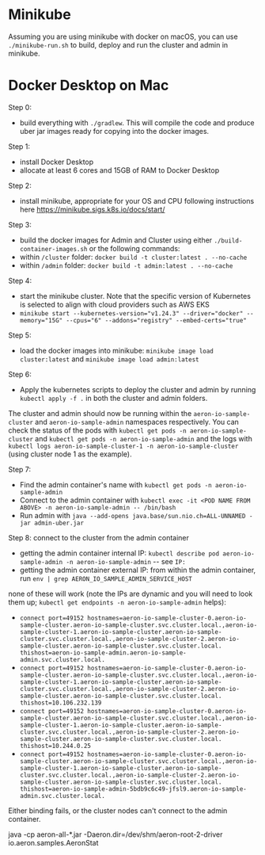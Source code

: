 # Minikube

Assuming you are using minikube with docker on macOS, 
you can use `./minikube-run.sh` to build, deploy and run the cluster and admin in minikube. 

# Docker Desktop on Mac

Step 0:
- build everything with `./gradlew`. This will compile the code and produce uber jar images ready for copying into the docker images.

Step 1:
- install Docker Desktop
- allocate at least 6 cores and 15GB of RAM to Docker Desktop

Step 2:
- install minikube, appropriate for your OS and CPU following instructions here https://minikube.sigs.k8s.io/docs/start/

Step 3:
- build the docker images for Admin and Cluster using either `./build-container-images.sh` or the following commands:
- within `/cluster` folder: `docker build -t cluster:latest . --no-cache`
- within `/admin` folder: `docker build -t admin:latest . --no-cache`

Step 4:
- start the minikube cluster. Note that the specific version of Kubernetes is selected to align with cloud providers such as AWS EKS
- `minikube start --kubernetes-version="v1.24.3" --driver="docker" --memory="15G" --cpus="6" --addons="registry" --embed-certs="true"`

Step 5:
- load the docker images into minikube: `minikube image load cluster:latest` and `minikube image load admin:latest`

Step 6:
- Apply the kubernetes scripts to deploy the cluster and admin by running  `kubectl apply -f .` in both the cluster and admin folders.

The cluster and admin should now be running within the `aeron-io-sample-cluster` and `aeron-io-sample-admin` namespaces respectively.
You can check the status of the pods with `kubectl get pods -n aeron-io-sample-cluster` and `kubectl get pods -n aeron-io-sample-admin` and the logs with `kubectl logs aeron-io-sample-cluster-1 -n aeron-io-sample-cluster` (using cluster node 1 as the example).

Step 7:
- Find the admin container's name with `kubectl get pods -n aeron-io-sample-admin`
- Connect to the admin container with `kubectl exec -it <POD NAME FROM ABOVE> -n aeron-io-sample-admin -- /bin/bash`
- Run admin with `java --add-opens java.base/sun.nio.ch=ALL-UNNAMED -jar admin-uber.jar`

Step 8: connect to the cluster from the admin container
- getting the admin container internal IP: `kubectl describe pod aeron-io-sample-admin -n aeron-io-sample-admin` -- see `IP:`
- getting the admin container external IP: from within the admin container, run `env | grep AERON_IO_SAMPLE_ADMIN_SERVICE_HOST`

none of these will work (note the IPs are dynamic and you will need to look them up; `kubectl get endpoints -n aeron-io-sample-admin` helps):

- `connect port=49152 hostnames=aeron-io-sample-cluster-0.aeron-io-sample-cluster.aeron-io-sample-cluster.svc.cluster.local.,aeron-io-sample-cluster-1.aeron-io-sample-cluster.aeron-io-sample-cluster.svc.cluster.local.,aeron-io-sample-cluster-2.aeron-io-sample-cluster.aeron-io-sample-cluster.svc.cluster.local. thishost=aeron-io-sample-admin.aeron-io-sample-admin.svc.cluster.local.`
- `connect port=49152 hostnames=aeron-io-sample-cluster-0.aeron-io-sample-cluster.aeron-io-sample-cluster.svc.cluster.local.,aeron-io-sample-cluster-1.aeron-io-sample-cluster.aeron-io-sample-cluster.svc.cluster.local.,aeron-io-sample-cluster-2.aeron-io-sample-cluster.aeron-io-sample-cluster.svc.cluster.local. thishost=10.106.232.139`
- `connect port=49152 hostnames=aeron-io-sample-cluster-0.aeron-io-sample-cluster.aeron-io-sample-cluster.svc.cluster.local.,aeron-io-sample-cluster-1.aeron-io-sample-cluster.aeron-io-sample-cluster.svc.cluster.local.,aeron-io-sample-cluster-2.aeron-io-sample-cluster.aeron-io-sample-cluster.svc.cluster.local. thishost=10.244.0.25`
- `connect port=49152 hostnames=aeron-io-sample-cluster-0.aeron-io-sample-cluster.aeron-io-sample-cluster.svc.cluster.local.,aeron-io-sample-cluster-1.aeron-io-sample-cluster.aeron-io-sample-cluster.svc.cluster.local.,aeron-io-sample-cluster-2.aeron-io-sample-cluster.aeron-io-sample-cluster.svc.cluster.local. thishost=aeron-io-sample-admin-5bdb9c6c49-jfsl9.aeron-io-sample-admin.svc.cluster.local.`

Either binding fails, or the cluster nodes can't connect to the admin container.


java -cp aeron-all-*.jar -Daeron.dir=/dev/shm/aeron-root-2-driver io.aeron.samples.AeronStat